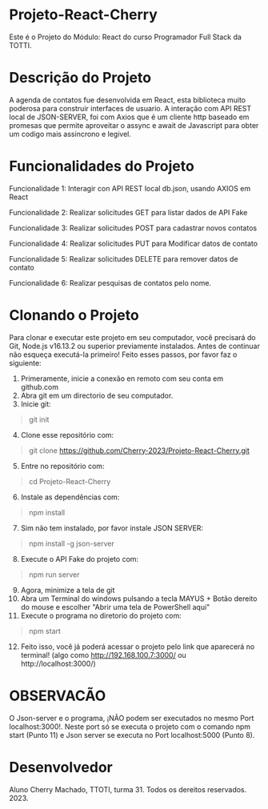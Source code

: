 # Projeto-React-Cherry

Este é o Projeto do Módulo: React do curso Programador Full Stack da TOTTI.

# Descrição do Projeto

A agenda de contatos fue desenvolvida em React, esta biblioteca muito poderosa para construir interfaces de usuario. A interação com API REST local de JSON-SERVER, foi com Axios que é um cliente http baseado em promesas que permite aproveitar o assync e await de Javascript para obter um codigo mais assincrono e legivel.

# Funcionalidades do Projeto

Funcionalidade 1: Interagir con API REST local db.json, usando AXIOS em React

Funcionalidade 2: Realizar solicitudes GET para listar dados de API Fake

Funcionalidade 3: Realizar solicitudes POST para cadastrar novos contatos

Funcionalidade 4: Realizar solicitudes PUT para Modificar datos de contato

Funcionalidade 5: Realizar solicitudes DELETE para remover datos de contato

Funcionalidade 6: Realizar pesquisas de contatos pelo nome.

# Clonando o Projeto

Para clonar e executar este projeto em seu computador, você precisará do Git, Node.js v16.13.2 ou superior previamente instalados.
Antes de continuar não esqueça executá-la primeiro!
Feito esses passos, por favor faz o siguiente:

1) Primeramente, inicie a conexão en remoto com seu conta em github.com
2) Abra git em um directorio de seu computador.
3) Inicie git:
> git init
4) Clone esse repositório com:
> git clone https://github.com/Cherry-2023/Projeto-React-Cherry.git
5) Entre no repositório com:
>  cd Projeto-React-Cherry
6) Instale as dependências com:
> npm install
7) Sim não tem instalado, por favor instale JSON SERVER:
> npm install -g json-server
8) Execute o API Fake do projeto com:
> npm run server
9) Agora, minimize a tela de git
10) Abra um Terminal do windows pulsando a tecla MAYUS + Botão dereito do mouse e escolher "Abrir uma tela de PowerShell aqui"
11) Execute o programa no diretorio do projeto com:
> npm start
12) Feito isso, você já poderá acessar o projeto pelo link que aparecerá no terminal! (algo como http://192.168.100.7:3000/ ou http://localhost:3000/)

# OBSERVACÃO

O Json-server e o programa, ¡NÃO podem ser executados no mesmo Port localhost:3000!. Neste port só se executa o projeto com o comando npm start (Punto 11) e Json server se executa no Port localhost:5000 (Punto 8).

# Desenvolvedor

Aluno Cherry Machado, TTOTI, turma 31. Todos os dereitos reservados. 2023.
